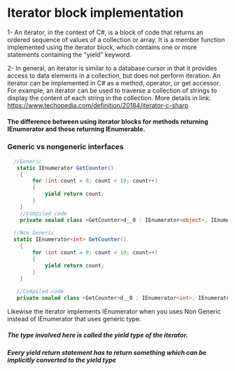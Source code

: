 # Iterator block implementation
  1- An iterator, in the context of C#, is a block of code that returns an ordered sequence of values of a collection or array. It is a member function implemented using the iterator block, which contains one or more statements containing the "yield" keyword.
 
 2- In general, an iterator is similar to a database cursor in that it provides access to data elements in a collection, but does not perform iteration. An iterator can be implemented in C# as a method, operator, or get accessor. For example, an iterator can be used to traverse a collection of strings to display the content of each string in the collection.
 More details in link: https://www.techopedia.com/definition/20184/iterator-c-sharp
   
#### The difference between using iterator blocks for methods returning IEnumerator and those returning IEnumerable.

### Generic vs nongeneric interfaces

```c#
  //Generic
   static IEnumerator GetCounter()
    {
        for (int count = 0; count < 10; count++)
        {
            yield return count;
        }
    }
    //Compiled code
    private sealed class <GetCounter>d__0 : IEnumerator<object>, IEnumerator, IDisposable
    
  //Non Generic
  static IEnumerator<int> GetCounter()
    {
        for (int count = 0; count < 10; count++)
        {
            yield return count;
        }
    }
    
   //Compiled code
   private sealed class <GetCounter>d__0 : IEnumerator<int>, IEnumerator, IDisposable
```
Likewise the iterator implements IEnumerator<int> when you uses Non Generic instead of IEnumerator<object> that uses generic type.
##### The type involved here is called the yield type of the iterator.
##### Every yield return statement has to return something which can be implicitly converted to the yield type


